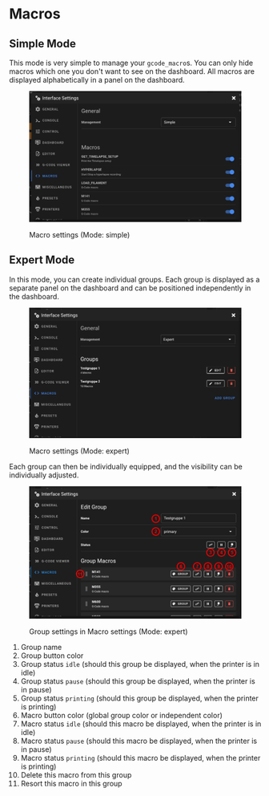 # Macros

## Simple Mode

This mode is very simple to manage your `gcode_macro`s. You can only hide macros which one you don't want to see on the dashboard. All macros are displayed alphabetically in a panel on the dashboard.

<figure><img src="../../.gitbook/assets/image (4).png" alt=""><figcaption><p>Macro settings (Mode: simple)</p></figcaption></figure>

## Expert Mode

In this mode, you can create individual groups. Each group is displayed as a separate panel on the dashboard and can be positioned independently in the dashboard.

<figure><img src="../../.gitbook/assets/image (3).png" alt=""><figcaption><p>Macro settings (Mode: expert)</p></figcaption></figure>

Each group can then be individually equipped, and the visibility can be individually adjusted.

<figure><img src="../../.gitbook/assets/settings-macro-expert.png" alt=""><figcaption><p>Group settings in Macro settings (Mode: expert)</p></figcaption></figure>

1. Group name
2. Group button color
3. Group status `idle` (should this group be displayed, when the printer is in idle)
4. Group status `pause` (should this group be displayed, when the printer is in pause)
5. Group status `printing` (should this group be displayed, when the printer is printing)
6. Macro button color (global group color or independent color)
7. Macro status `idle` (should this macro be displayed, when the printer is in idle)
8. Macro status `pause` (should this macro be displayed, when the printer is in pause)
9. Macro status `printing` (should this macro be displayed, when the printer is printing)
10. Delete this macro from this group
11. Resort this macro in this group
